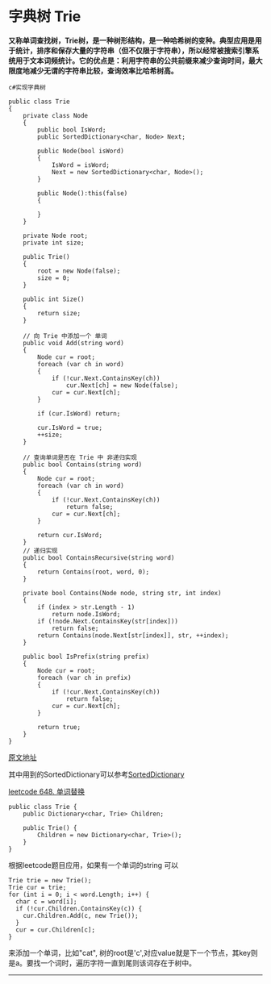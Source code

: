 # 字典树 Trie

**又称单词查找树，Trie树，是一种树形结构，是一种哈希树的变种。典型应用是用于统计，排序和保存大量的字符串（但不仅限于字符串），所以经常被搜索引擎系统用于文本词频统计。它的优点是：利用字符串的公共前缀来减少查询时间，最大限度地减少无谓的字符串比较，查询效率比哈希树高。**

`c#实现字典树`

```
public class Trie
{
    private class Node
    {
        public bool IsWord;
        public SortedDictionary<char, Node> Next;

        public Node(bool isWord)
        {
            IsWord = isWord;
            Next = new SortedDictionary<char, Node>();
        }

        public Node():this(false)
        {
            
        }
    }

    private Node root;
    private int size;

    public Trie()
    {
        root = new Node(false);
        size = 0;
    }

    public int Size()
    {
        return size;
    }

    // 向 Trie 中添加一个 单词
    public void Add(string word)
    {
        Node cur = root;
        foreach (var ch in word)
        {
            if (!cur.Next.ContainsKey(ch))
                cur.Next[ch] = new Node(false);
            cur = cur.Next[ch];
        }

        if (cur.IsWord) return;

        cur.IsWord = true;
        ++size;
    }

    // 查询单词是否在 Trie 中 非递归实现
    public bool Contains(string word)
    {
        Node cur = root;
        foreach (var ch in word)
        {
            if (!cur.Next.ContainsKey(ch))
                return false;
            cur = cur.Next[ch];
        }

        return cur.IsWord;
    }
    // 递归实现
	public bool ContainsRecursive(string word)
    {
        return Contains(root, word, 0);
    }

    private bool Contains(Node node, string str, int index)
    {
        if (index > str.Length - 1)
            return node.IsWord;
        if (!node.Next.ContainsKey(str[index]))
            return false;
        return Contains(node.Next[str[index]], str, ++index);
    }

    public bool IsPrefix(string prefix)
    {
        Node cur = root;
        foreach (var ch in prefix)
        {
            if (!cur.Next.ContainsKey(ch))
                return false;
            cur = cur.Next[ch];
        }

        return true;
    }
}

```
[原文地址](https://blog.csdn.net/u013255730/article/details/124541885)

其中用到的SortedDictionary可以参考[SortedDictionary](todo)

[leetcode 648. 单词替换](https://blog.csdn.net/u013255730/article/details/124541885)

```
public class Trie {
    public Dictionary<char, Trie> Children;

    public Trie() {
        Children = new Dictionary<char, Trie>();
    }
}

```
根据leetcode题目应用，如果有一个单词的string 可以
```
Trie trie = new Trie();
Trie cur = trie;
for (int i = 0; i < word.Length; i++) {
  char c = word[i];
  if (!cur.Children.ContainsKey(c)) {
    cur.Children.Add(c, new Trie());
  }
  cur = cur.Children[c];
}
```
来添加一个单词，比如"cat", 树的root是'c',对应value就是下一个节点，其key则是a。要找一个词时，遍历字符一直到尾则该词存在于树中。
***


